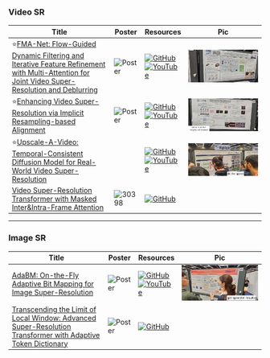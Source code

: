 ### Video SR
|Title|Poster|Resources|Pic|
|------|------|------|------|
| ⭐[FMA-Net: Flow-Guided Dynamic Filtering and Iterative Feature Refinement with Multi-Attention for Joint Video Super-Resolution and Deblurring ](https://openaccess.thecvf.com/content/CVPR2024/html/Youk_FMA-Net_Flow-Guided_Dynamic_Filtering_and_Iterative_Feature_Refinement_with_Multi-Attention_CVPR_2024_paper.html)| ![Poster](https://cvpr.thecvf.com/media/PosterPDFs/CVPR%202024/31426.png?t=1717379816.714765) | [![GitHub](https://img.shields.io/github/stars/KAIST-VICLab/FMA-Net?style=social)](https://github.com/KAIST-VICLab/FMA-Net) <br> [![YouTube](https://img.shields.io/badge/YouTube-%23FF0000.svg?style=for-the-badge&logo=YouTube&logoColor=white)](https://www.youtube.com/watch?v=G6qqJXztJDM) | ![Pic](https://github.com/HeChengHui/CVPR2024/blob/main/Papers/Topics/Super-Resolution/assets/WhatsApp%20Image%202024-07-03%20at%2015.30.02.jpeg)
| ⭐[Enhancing Video Super-Resolution via Implicit Resampling-based Alignment ](https://openaccess.thecvf.com/content/CVPR2024/html/Xu_Enhancing_Video_Super-Resolution_via_Implicit_Resampling-based_Alignment_CVPR_2024_paper.html)| ![Poster](https://cvpr.thecvf.com/media/PosterPDFs/CVPR%202024/30027.png?t=1716732528.071497) | [![GitHub](https://img.shields.io/github/stars/kai422/IART?style=social)](https://github.com/kai422/IART) <br> [![YouTube](https://img.shields.io/badge/YouTube-%23FF0000.svg?style=for-the-badge&logo=YouTube&logoColor=white)](https://www.youtube.com/watch?v=ANdgX-erbzI) | ![Pic](https://github.com/HeChengHui/CVPR2024/blob/main/Papers/Topics/Super-Resolution/assets/WhatsApp%20Image%202024-07-03%20at%2015.06.16.jpeg)
| ⭐[Upscale-A-Video: Temporal-Consistent Diffusion Model for Real-World Video Super-Resolution](https://openaccess.thecvf.com/content/CVPR2024/html/Zhou_Upscale-A-Video_Temporal-Consistent_Diffusion_Model_for_Real-World_Video_Super-Resolution_CVPR_2024_paper.html) | | [![GitHub](https://img.shields.io/github/stars/sczhou/Upscale-A-Video?style=social)](https://github.com/sczhou/Upscale-A-Video) <br> [![YouTube](https://img.shields.io/badge/YouTube-%23FF0000.svg?style=for-the-badge&logo=YouTube&logoColor=white)](https://www.youtube.com/watch?v=b9J3lqiKnLM) | ![Pic](https://github.com/HeChengHui/CVPR2024/blob/main/Papers/Topics/Super-Resolution/assets/WhatsApp%20Image%202024-07-03%20at%2015.01.14.jpeg)
| [Video Super-Resolution Transformer with Masked Inter&Intra-Frame Attention ](https://openaccess.thecvf.com/content/CVPR2024/html/Zhou_Video_Super-Resolution_Transformer_with_Masked_InterIntra-Frame_Attention_CVPR_2024_paper.html)| ![30398](https://github.com/HeChengHui/CVPR2024/assets/84503515/839fd221-e15d-4480-b8b3-e9b31d9e79f7)| [![GitHub](https://img.shields.io/github/stars/LabShuHangGU/MIA-VSR?style=social)](https://github.com/LabShuHangGU/MIA-VSR)

---

### Image SR
|Title|Poster|Resources|Pic|
|------|------|------|------|
| [AdaBM: On-the-Fly Adaptive Bit Mapping for Image Super-Resolution ](https://openaccess.thecvf.com/content/CVPR2024/html/Hong_AdaBM_On-the-Fly_Adaptive_Bit_Mapping_for_Image_Super-Resolution_CVPR_2024_paper.html)| ![Poster](https://cvpr.thecvf.com/media/PosterPDFs/CVPR%202024/31488.png?t=1717331866.7427652) | [![GitHub](https://img.shields.io/github/stars/Cheeun/AdaBM?style=social)](https://github.com/Cheeun/AdaBM) <br> [![YouTube](https://img.shields.io/badge/YouTube-%23FF0000.svg?style=for-the-badge&logo=YouTube&logoColor=white)](https://www.youtube.com/watch?v=yzi2nXaFkdc) | ![Pic](https://github.com/HeChengHui/CVPR2024/blob/main/Papers/Topics/Super-Resolution/assets/WhatsApp%20Image%202024-07-03%20at%2015.23.28.jpeg)
| [Transcending the Limit of Local Window: Advanced Super-Resolution Transformer with Adaptive Token Dictionary ](https://openaccess.thecvf.com/content/CVPR2024/html/Zhang_Transcending_the_Limit_of_Local_Window_Advanced_Super-Resolution_Transformer_with_CVPR_2024_paper.html)| ![Poster](https://cvpr.thecvf.com/media/PosterPDFs/CVPR%202024/31295.png?t=1716967984.57605) | [![GitHub](https://img.shields.io/github/stars/LabShuHangGU/Adaptive-Token-Dictionary?style=social)](https://github.com/LabShuHangGU/Adaptive-Token-Dictionary)
